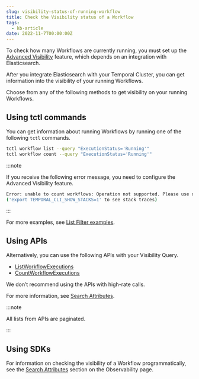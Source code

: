 ```yaml
---
slug: visibility-status-of-running-workflow
title: Check the Visibility status of a Workflow
tags:
  - kb-article
date: 2022-11-7T00:00:00Z
---
```


To check how many Workflows are currently running, you must set up the [Advanced Visibility](/concepts/what-is-advanced-visibility) feature, which depends on an integration with Elasticsearch.

<!-- truncate -->

After you integrate Elasticsearch with your Temporal Cluster, you can get information into the visibility of your running Workflows.

Choose from any of the following methods to get visibility on your running Workflows.

## Using tctl commands

You can get information about running Workflows by running one of the following `tctl` commands.

```bash
tctl workflow list --query "ExecutionStatus='Running'"
tctl workflow count --query "ExecutionStatus='Running'"
```

:::note

If you receive the following error message, you need to configure the Advanced Visibility feature.

```bash
Error: unable to count workflows: Operation not supported. Please use on Elasticsearch
('export TEMPORAL_CLI_SHOW_STACKS=1' to see stack traces)
```

:::

For more examples, see [List Filter examples](/visibility#example-list-filters).

## Using APIs

Alternatively, you can use the following APIs with your Visibility Query.

- [ListWorkflowExecutions](https://github.com/temporalio/api/blob/master/temporal/api/workflowservice/v1/service.proto#L279)
- [CountWorkflowExecutions](https://github.com/temporalio/api/blob/master/temporal/api/workflowservice/v1/service.proto#L291)

We don’t recommend using the APIs with high-rate calls.

For more information, see [Search Attributes](/concepts/what-is-a-search-attribute/).

:::note

All lists from APIs are paginated.

:::

## Using SDKs

For information on checking the visibility of a Workflow programmatically, see the [Search Attributes](/application-development/observability#search-attributes) section on the Observability page.
